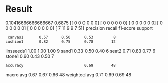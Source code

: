 # Result

0.10416666666666667
0.6875
[[ 0  0  0  0  0  0]
 [ 0  0  0  0  0  0]
 [ 0  0  0  0  0  0]
 [ 0  0  0  0  0  0]
 [ 0  0  0  0  0  0]
 [ 7 11  9  9  7  5]]
              precision    recall  f1-score   support

     canvas1       0.57      0.50      0.53         8
    cushion1       0.82      0.75      0.78        12
  linsseeds1       1.00      1.00      1.00         9
       sand1       0.33      0.50      0.40         6
       seat2       0.71      0.83      0.77         6
      stone1       0.60      0.43      0.50         7

    accuracy                           0.69        48
   macro avg       0.67      0.67      0.66        48
weighted avg       0.71      0.69      0.69        48